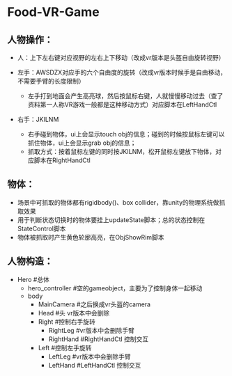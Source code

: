 # Food-VR-Game
## 人物操作：

- 人：上下左右键对应视野的左右上下移动（改成vr版本是头盔自由旋转视野）

- 左手：AWSDZX对应手的六个自由度的旋转（改成vr版本时候手是自由移动，不需要手臂的长度限制）
    - 左手打到地面会产生高亮球，然后按鼠标右键，人就慢慢移动过去（查了资料第一人称VR游戏一般都是这种移动方式）对应脚本在LeftHandCtl
- 右手：JKILNM
    - 右手碰到物体，ui上会显示touch obj的信息；碰到的时候按鼠标左键可以抓住物体，ui上会显示grab obj的信息；
    - 抓取方式：按着鼠标左键的同时按JKILNM，松开鼠标左键放下物体，对应脚本在RightHandCtl

## 物体：

- 场景中可抓取的物体都有rigidbody()、box collider，靠unity的物理系统做抓取效果
- 用于判断状态切换时的物体要挂上updateState脚本；总的状态控制在StateControl脚本
- 物体被抓取时产生黄色轮廓高亮，在ObjShowRim脚本



## 人物构造：

- Hero #总体
  - hero_controller #空的gameobject，主要为了控制身体一起移动
  - body
    - MainCamera #之后换成vr头盔的camera
    - Head #头 vr版本中会删除
    - Right #控制右手旋转
      - RightLeg #vr版本中会删除手臂
      - RightHand #RightHandCtl 控制交互
    - Left #控制左手旋转
      - LeftLeg #vr版本中会删除手臂
      - LeftHand #LeftHandCtl 控制交互
